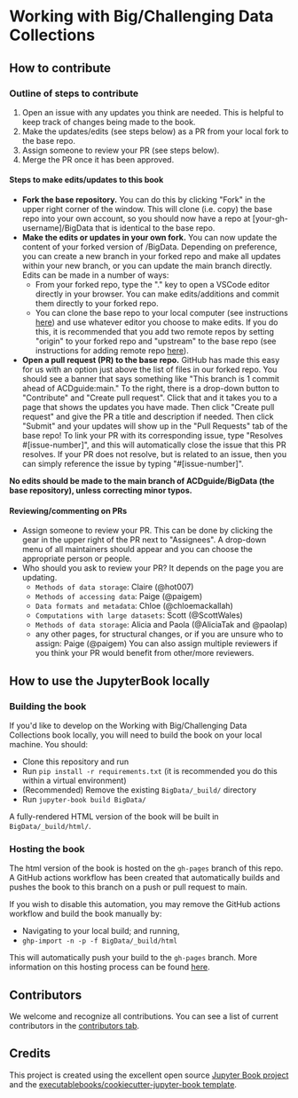 # Working with Big/Challenging Data Collections

## How to contribute

### Outline of steps to contribute
1. Open an issue with any updates you think are needed. This is helpful to keep track of changes being made to the book.
2. Make the updates/edits (see steps below) as a PR from your local fork to the base repo.
3. Assign someone to review your PR (see steps below). 
4. Merge the PR once it has been approved.

#### Steps to make edits/updates to this book
- **Fork the base repository.** You can do this by clicking "Fork" in the upper right corner of the window. This will clone (i.e. copy) the base repo into your own account, so you should now have a repo at [your-gh-username]/BigData that is identical to the base repo.
- **Make the edits or updates in your own fork.** You can now update the content of your forked version of /BigData. Depending on preference, you can create a new branch in your forked repo and make all updates within your new branch, or you can update the main branch directly. Edits can be made in a number of ways:
  - From your forked repo, type the "." key to open a VSCode editor directly in your browser. You can make edits/additions and commit them directly to your forked repo.
  - You can clone the base repo to your local computer (see instructions [here](https://docs.github.com/en/repositories/creating-and-managing-repositories/cloning-a-repository)) and use whatever editor you choose to make edits. If you do this, it is recommended that you add two remote repos by setting "origin" to your forked repo and "upstream" to the base repo (see instructions for adding remote repo [here](https://docs.github.com/en/get-started/getting-started-with-git/managing-remote-repositories)). 
- **Open a pull request (PR) to the base repo.** GitHub has made this easy for us with an option just above the list of files in our forked repo. You should see a banner that says something like "This branch is 1 commit ahead of ACDguide:main." To the right, there is a drop-down button to "Contribute" and "Create pull request". Click that and it takes you to a page that shows the updates you have made. Then click "Create pull request" and give the PR a title and description if needed. Then click "Submit" and your updates will show up in the "Pull Requests" tab of the base repo! To link your PR with its corresponding issue, type "Resolves #[issue-number]", and this will automatically close the issue that this PR resolves. If your PR does not resolve, but is related to an issue, then you can simply reference the issue by typing "#[issue-number]".

**No edits should be made to the main branch of ACDguide/BigData (the base repository), unless correcting minor typos.**

#### Reviewing/commenting on PRs
- Assign someone to review your PR. This can be done by clicking the gear in the upper right of the PR next to "Assignees". A drop-down menu of all maintainers should appear and you can choose the appropriate person or people.
- Who should you ask to review your PR? It depends on the page you are updating.
  - `Methods of data storage`: Claire (@hot007)
  - `Methods of accessing data`: Paige (@paigem)
  - `Data formats and metadata`: Chloe (@chloemackallah)
  - `Computations with large datasets`: Scott (@ScottWales)
  - `Methods of data storage`: Alicia and Paola (@AliciaTak and @paolap)
  - any other pages, for structural changes, or if you are unsure who to assign: Paige (@paigem)
You can also assign multiple reviewers if you think your PR would benefit from other/more reviewers.


## How to use the JupyterBook locally

### Building the book

If you'd like to develop on the Working with Big/Challenging Data Collections book locally, you will need to build the book on your local machine. You should:

- Clone this repository and run
- Run `pip install -r requirements.txt` (it is recommended you do this within a virtual environment)
- (Recommended) Remove the existing `BigData/_build/` directory
- Run `jupyter-book build BigData/`

A fully-rendered HTML version of the book will be built in `BigData/_build/html/`.

### Hosting the book

The html version of the book is hosted on the `gh-pages` branch of this repo. A GitHub actions workflow has been created that automatically builds and pushes the book to this branch on a push or pull request to main.

If you wish to disable this automation, you may remove the GitHub actions workflow and build the book manually by:

- Navigating to your local build; and running,
- `ghp-import -n -p -f BigData/_build/html`

This will automatically push your build to the `gh-pages` branch. More information on this hosting process can be found [here](https://jupyterbook.org/publish/gh-pages.html#manually-host-your-book-with-github-pages).

## Contributors

We welcome and recognize all contributions. You can see a list of current contributors in the [contributors tab](https://github.com/ACDguide/BigData/graphs/contributors).

## Credits

This project is created using the excellent open source [Jupyter Book project](https://jupyterbook.org/) and the [executablebooks/cookiecutter-jupyter-book template](https://github.com/executablebooks/cookiecutter-jupyter-book).
